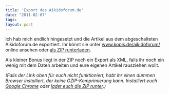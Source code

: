 ```yaml
---
title: 'Export des Aikidoforum.de'
date: "2011-02-07"
tags: 
layout: post
---
```

Ich hab mich endlich hingesetzt und die Artikel aus dem abgeschalteten Aikidoforum.de exportiert. Ihr könnt sie unter <a href="http://www.kopis.de/aikidoforum/index.html.gz">www.kopis.de/aikidoforum/</a> online ansehen oder <a href="http://www.kopis.de/aikidoforum/aikidoforum.zip">als ZIP runterladen</a>.

Als kleiner Bonus liegt in der ZIP noch ein Export als XML, falls ihr noch ein wenig mit dem Daten arbeiten und eure eigenen Artikel rausziehen wollt.

<em>(Falls der Link oben für euch nicht funktioniert, habt ihr einen dummen Browser installiert, der keine GZIP-Komprimierung kann. Installiert euch <a href="http://www.google.com/chrome/intl/de/landing_tv.html">Google Chrome</a> oder <a href="http://www.kopis.de/aikidoforum/aikidoforum.zip">ladet euch die ZIP runter</a>.)</em>
